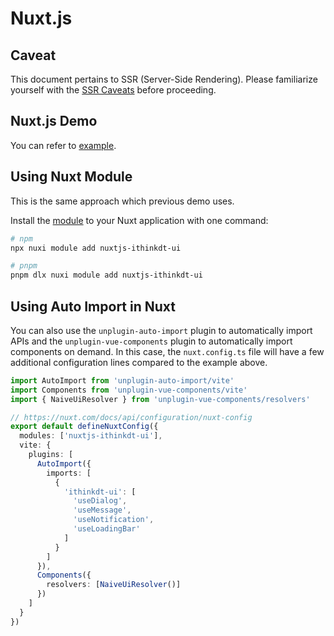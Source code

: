 # Nuxt.js

## Caveat

This document pertains to SSR (Server-Side Rendering). Please familiarize yourself with the [SSR Caveats](ssr#Caveat) before proceeding.

## Nuxt.js Demo

You can refer to [example](https://github.com/07akioni/ithinkdt-ui-nuxt-demo).

## Using Nuxt Module

This is the same approach which previous demo uses.

Install the [module](https://github.com/07akioni/nuxtjs-ithinkdt-ui) to your Nuxt application with one command:

```bash
# npm
npx nuxi module add nuxtjs-ithinkdt-ui

# pnpm
pnpm dlx nuxi module add nuxtjs-ithinkdt-ui
```

## Using Auto Import in Nuxt

You can also use the `unplugin-auto-import` plugin to automatically import APIs and the `unplugin-vue-components` plugin to automatically import components on demand. In this case, the `nuxt.config.ts` file will have a few additional configuration lines compared to the example above.

```ts
import AutoImport from 'unplugin-auto-import/vite'
import Components from 'unplugin-vue-components/vite'
import { NaiveUiResolver } from 'unplugin-vue-components/resolvers'

// https://nuxt.com/docs/api/configuration/nuxt-config
export default defineNuxtConfig({
  modules: ['nuxtjs-ithinkdt-ui'],
  vite: {
    plugins: [
      AutoImport({
        imports: [
          {
            'ithinkdt-ui': [
              'useDialog',
              'useMessage',
              'useNotification',
              'useLoadingBar'
            ]
          }
        ]
      }),
      Components({
        resolvers: [NaiveUiResolver()]
      })
    ]
  }
})
```
